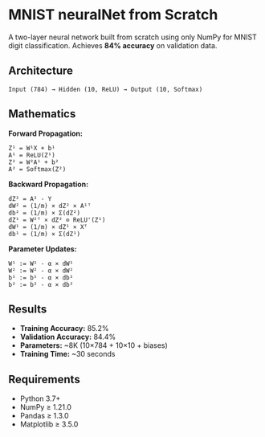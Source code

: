 # MNIST neuralNet from Scratch

A two-layer neural network built from scratch using only NumPy for MNIST digit classification. Achieves **84% accuracy** on validation data.

## Architecture

```
Input (784) → Hidden (10, ReLU) → Output (10, Softmax)
```

## Mathematics

**Forward Propagation:**
```
Z¹ = W¹X + b¹
A¹ = ReLU(Z¹)
Z² = W²A¹ + b²
A² = Softmax(Z²)
```

**Backward Propagation:**
```
dZ² = A² - Y
dW² = (1/m) × dZ² × A¹ᵀ
db² = (1/m) × Σ(dZ²)
dZ¹ = W²ᵀ × dZ² ⊙ ReLU'(Z¹)
dW¹ = (1/m) × dZ¹ × Xᵀ
db¹ = (1/m) × Σ(dZ¹)
```

**Parameter Updates:**
```
W¹ := W¹ - α × dW¹
W² := W² - α × dW²
b¹ := b¹ - α × db¹
b² := b² - α × db²
```
## Results

- **Training Accuracy:** 85.2%
- **Validation Accuracy:** 84.4%
- **Parameters:** ~8K (10×784 + 10×10 + biases)
- **Training Time:** ~30 seconds

## Requirements

- Python 3.7+
- NumPy ≥ 1.21.0
- Pandas ≥ 1.3.0  
- Matplotlib ≥ 3.5.0

